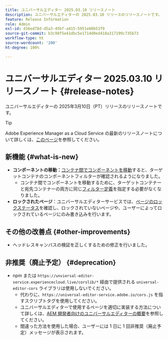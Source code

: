 ```yaml
---
title: ユニバーサルエディター 2025.03.10 リリースノート
description: ユニバーサルエディターの 2025.03.10 リリースのリリースノートです。
feature: Release Information
role: Admin
exl-id: d16ed78d-d5a3-45bf-a415-5951e60b53f9
source-git-commit: b3c98f5e41dbc5e1714d0ed418a317199c735b73
workflow-type: ht
source-wordcount: '200'
ht-degree: 100%

---
```



# ユニバーサルエディター 2025.03.10 リリースノート {#release-notes}

ユニバーサルエディターの 2025年3月10日（PT）リリースのリリースノートです。

>[!TIP]
>
>Adobe Experience Manager as a Cloud Service の最新のリリースノートについて詳しくは、[このページ](/help/release-notes/release-notes-cloud/release-notes-current.md)を参照してください。

## 新機能 {#what-is-new}

* **コンポーネントの移動：**[コンテナ間でコンポーネントを移動](/help/sites-cloud/authoring/universal-editor/authoring.md#reordering-components)すると、ターゲットコンテナのコンポーネントフィルターが確認されるようになりました。
   * コンテナ間でコンポーネントを移動するために、ターゲットコンテナーと宛先コンテナーの両方に同じ[フィルター定義](/help/implementing/universal-editor/filtering.md)を指定する必要がなくなりました。
* **ロックされたページ**：ユニバーサルエディターサービスでは、[ページのロックステータス](/help/sites-cloud/authoring/sites-console/managing-pages.md#locking-a-page)を確認し、ロックされていないページや、ユーザーによってロックされているページにのみ書き込みを行います。

## その他の改善点 {#other-improvements}

* ヘッドレスキャンバスの検証を正しくするための修正を行いました。

## 非推奨（廃止予定） {#deprecation}

* npm または `https://unviersal-editor-service.experiencecloud.live/corslib/*` 経由で提供される `universal-editor-cors` ライブラリは使用しないでください。
   * 代わりに、`https://universal-editor-service.adobe.io/cors.js` を指すスクリプトタグを使用してください。
   * ユニバーサルエディターで使用するページを適切に実装する方法について詳しくは、[AEM 開発者向けのユニバーサルエディターの概要](/help/implementing/universal-editor/developer-overview.md)を参照してください。
   * 間違った方法を使用した場合、ユーザーには 1 日に 1 回非推奨（廃止予定）メッセージが表示されます。
